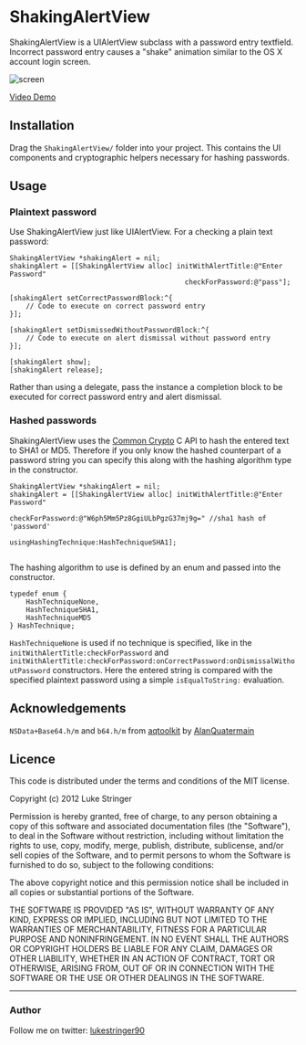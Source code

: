 ShakingAlertView
===================

ShakingAlertView is a UIAlertView subclass with a password entry textfield. Incorrect password entry causes a "shake" animation similar to the OS X account login screen.

![screen](https://github.com/stringer630/ShakingAlertView/blob/master/screens/screen0.png?raw=true)

[Video Demo](https://github.com/stringer630/ShakingAlertView/blob/master/screens/video_demo.mov?raw=true)

## Installation
Drag the `ShakingAlertView/` folder into your project. This contains the UI components and cryptographic helpers necessary for hashing passwords.

## Usage
### Plaintext password

Use ShakingAlertView just like UIAlertView. For a checking a plain text password:

```
ShakingAlertView *shakingAlert = nil;
shakingAlert = [[ShakingAlertView alloc] initWithAlertTitle:@"Enter Password"
                                           checkForPassword:@"pass"];

[shakingAlert setCorrectPasswordBlock:^{
    // Code to execute on correct password entry
}];

[shakingAlert setDismissedWithoutPasswordBlock:^{
    // Code to execute on alert dismissal without password entry
}];

[shakingAlert show];
[shakingAlert release];
```

Rather than using a delegate, pass the instance a completion block to be executed for correct password entry and alert dismissal.

### Hashed passwords

ShakingAlertView uses the [Common Crypto](https://developer.apple.com/library/mac/documentation/security/Conceptual/cryptoservices/GeneralPurposeCrypto/GeneralPurposeCrypto.html#//apple_ref/doc/uid/TP40011172-CH9-SW4) C API to hash the entered text to SHA1 or MD5. Therefore if you only know the hashed counterpart of a password string you can specify this along with the hashing algorithm type in the constructor. 

```
ShakingAlertView *shakingAlert = nil;
shakingAlert = [[ShakingAlertView alloc] initWithAlertTitle:@"Enter Password"
                                           checkForPassword:@"W6ph5Mm5Pz8GgiULbPgzG37mj9g=" //sha1 hash of 'password'
                                      usingHashingTechnique:HashTechniqueSHA1];
                                      
```

The hashing algorithm to use is defined by an enum and passed into the constructor.
```
typedef enum {
	HashTechniqueNone,
    HashTechniqueSHA1,
    HashTechniqueMD5
} HashTechnique;
```

`HashTechniqueNone` is used if no technique is specified, like in the `initWithAlertTitle:checkForPassword` and `initWithAlertTitle:checkForPassword:onCorrectPassword:onDismissalWithoutPassword` constructors. Here the entered string is compared with the specified plaintext password using a simple `isEqualToString:`  evaluation.

## Acknowledgements
`NSData+Base64.h/m` and `b64.h/m` from [aqtoolkit](https://github.com/AlanQuatermain/aqtoolkit) by [AlanQuatermain](https://github.com/AlanQuatermain)

## Licence
This code is distributed under the terms and conditions of the MIT license.

Copyright (c) 2012 Luke Stringer

Permission is hereby granted, free of charge, to any person obtaining a copy of this software and associated documentation files (the "Software"), to deal in the Software without restriction, including without limitation the rights to use, copy, modify, merge, publish, distribute, sublicense, and/or sell copies of the Software, and to permit persons to whom the Software is furnished to do so, subject to the following conditions:

The above copyright notice and this permission notice shall be included in all copies or substantial portions of the Software.

THE SOFTWARE IS PROVIDED "AS IS", WITHOUT WARRANTY OF ANY KIND, EXPRESS OR IMPLIED, INCLUDING BUT NOT LIMITED TO THE WARRANTIES OF MERCHANTABILITY, FITNESS FOR A PARTICULAR PURPOSE AND NONINFRINGEMENT. IN NO EVENT SHALL THE AUTHORS OR COPYRIGHT HOLDERS BE LIABLE FOR ANY CLAIM, DAMAGES OR OTHER LIABILITY, WHETHER IN AN ACTION OF CONTRACT, TORT OR OTHERWISE, ARISING FROM, OUT OF OR IN CONNECTION WITH THE SOFTWARE OR THE USE OR OTHER DEALINGS IN THE SOFTWARE.

---

### Author

Follow me on twitter: [lukestringer90](http://twitter.com/lukestringer90)
